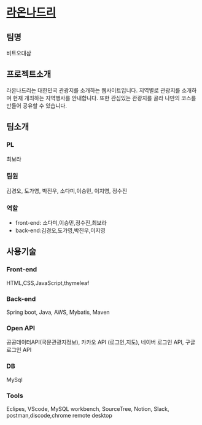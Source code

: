 # [라온나드리](http://raonnadri.tk)
## 팀명 
비트오대삼 

## 프로젝트소개
라온나드리는 대한민국 관광지를 소개하는 웹사이트입니다. 지역별로 관광지를 소개하며 현재 개최하는 지역행사를 안내합니다. 또한 관심있는 관광지를 골라 나만의 코스를 만들어 공유할 수 있습니다.

## 팀소개
### PL 
최보라
### 팀원
김경오, 도가영, 박진우, 소다미,이승민, 이지영, 정수진

### 역할
* front-end: 소다미,이승민,정수진,최보라
* back-end:김경오,도가영,박진우,이지영

## 사용기술
### Front-end
HTML,CSS,JavaScript,thymeleaf
### Back-end
Spring boot, Java, AWS, Mybatis, Maven
### Open API
공공데이터API(국문관광지정보), 카카오 API (로그인,지도), 네이버 로그인 API, 구글 로그인 API
### DB
MySql
### Tools
Eclipes, VScode, MySQL workbench, SourceTree, Notion, Slack, postman,discode,chrome remote desktop

